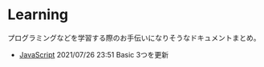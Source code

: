 # Learning

プログラミングなどを学習する際のお手伝いになりそうなドキュメントまとめ。

- [JavaScript](./javascript/README.md) 2021/07/26 23:51 Basic 3つを更新
